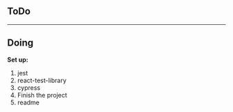 ## ToDo

---

## Doing

**Set up:**

1. jest
2. react-test-library
3. cypress
4. Finish the project
5. readme
